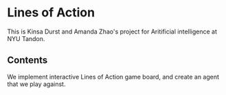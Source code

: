 # Lines of Action

This is Kinsa Durst and Amanda Zhao's project for Aritificial intelligence at NYU Tandon.

## Contents

We implement interactive Lines of Action game board, and create an agent that we play against.


